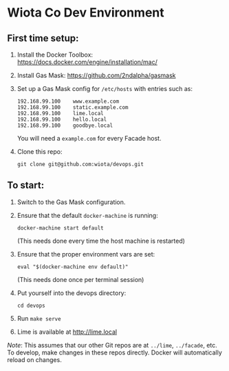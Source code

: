 # Wiota Co Dev Environment

## First time setup:

1. Install the Docker Toolbox: <https://docs.docker.com/engine/installation/mac/>

2. Install Gas Mask: <https://github.com/2ndalpha/gasmask>

3. Set up a Gas Mask config for `/etc/hosts` with entries such as:

    ```
    192.168.99.100    www.example.com
    192.168.99.100    static.example.com
    192.168.99.100    lime.local
    192.168.99.100    hello.local
    192.168.99.100    goodbye.local
    ```

    You will need a `example.com` for every Facade host.

4. Clone this repo:

   ```
   git clone git@github.com:wiota/devops.git
   ```

## To start:

1. Switch to the Gas Mask configuration.

2. Ensure that the default `docker-machine` is running:

    ```
    docker-machine start default
    ```

    (This needs done every time the host machine is restarted)

3. Ensure that the proper environment vars are set:

    ```
    eval "$(docker-machine env default)"
    ```

    (This needs done once per terminal session)

4. Put yourself into the devops directory:

   ```
   cd devops
   ```

4. Run `make serve`

5. Lime is available at <http://lime.local>

_Note_: This assumes that our other Git repos are at `../lime`, `../facade`, etc. To develop, make changes in these repos directly. Docker will automatically reload on changes.
